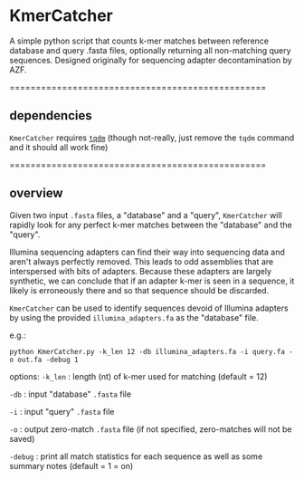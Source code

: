 # KmerCatcher

A simple python script that counts k-mer matches between reference database and query .fasta files, optionally returning all non-matching query sequences. Designed originally for sequencing adapter decontamination by AZF.

=================================================

## dependencies

`KmerCatcher` requires [`tqdm`](https://github.com/tqdm/tqdm) (though not-really, just remove the `tqdm` command and it should all work fine)

=================================================

## overview

Given two input `.fasta` files, a "database" and a "query", `KmerCatcher` will rapidly look for any perfect k-mer matches between the "database" and the "query".

Illumina sequencing adapters can find their way into sequencing data and aren't always perfectly removed. This leads to odd assemblies that are interspersed with bits of adapters. Because these adapters are largely synthetic, we can conclude that if an adapter k-mer is seen in a sequence, it likely is erroneously there and so that sequence should be discarded.

`KmerCatcher` can be used to identify sequences devoid of Illumina adapters by using the provided `illumina_adapters.fa` as the "database" file.

e.g.:
```
python KmerCatcher.py -k_len 12 -db illumina_adapters.fa -i query.fa -o out.fa -debug 1
```

options:
`-k_len`  :  length (nt) of k-mer used for matching (default = 12)

`-db`  :  input "database" `.fasta` file

`-i`  :  input "query" `.fasta` file

`-o`  :  output zero-match `.fasta` file (if not specified, zero-matches will not be saved)

`-debug`  :  print all match statistics for each sequence as well as some summary notes (default = 1 = on)
